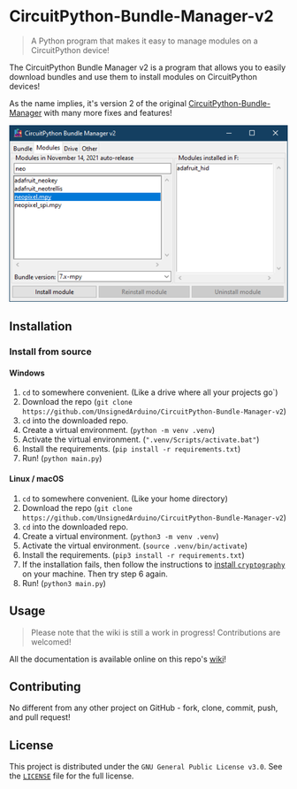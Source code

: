 [comment]: <> (This README is based off the template found here: )
[comment]: <> (https://github.com/dbader/readme-template)

# CircuitPython-Bundle-Manager-v2
> A Python program that makes it easy to manage modules on a CircuitPython 
> device!

The CircuitPython Bundle Manager v2 is a program that allows you to easily 
download bundles and use them to install modules on CircuitPython devices!

As the name implies, it's version 2 of the original 
[CircuitPython-Bundle-Manager](https://github.com/UnsignedArduino/CircuitPython-Bundle-Manager)
with many more fixes and features!

![A picture of the CircuitPython Bundle Manager's Modules tab open](assets/images/1.png)

## Installation

### Install from source

#### Windows

1. `cd` to somewhere convenient. (Like a drive where all your projects go`)
2. Download the repo
   (`git clone https://github.com/UnsignedArduino/CircuitPython-Bundle-Manager-v2`)
3. `cd` into the downloaded repo. 
4. Create a virtual environment. (`python -m venv .venv`)
5. Activate the virtual environment. (`".venv/Scripts/activate.bat"`)
6. Install the requirements. (`pip install -r requirements.txt`)
7. Run! (`python main.py`)

#### Linux / macOS

1. `cd` to somewhere convenient. (Like your home directory)
2. Download the repo
   (`git clone https://github.com/UnsignedArduino/CircuitPython-Bundle-Manager-v2`)
3. `cd` into the downloaded repo. 
4. Create a virtual environment. (`python3 -m venv .venv`)
5. Activate the virtual environment. (`source .venv/bin/activate`)
6. Install the requirements. (`pip3 install -r requirements.txt`)
7. If the installation fails, then follow the instructions to 
   [install `cryptography`](https://cryptography.io/en/latest/installation/#building-cryptography-on-linux)
   on your machine. Then try step 6 again. 
8. Run! (`python3 main.py`)

## Usage

> Please note that the wiki is still a work in progress! Contributions are 
> welcomed!

All the documentation is available online on this repo's 
[wiki](https://github.com/UnsignedArduino/CircuitPython-Bundle-Manager-v2/wiki)!

## Contributing

No different from any other project on GitHub - fork, clone, commit, 
push, and pull request! 

## License

This project is distributed under the `GNU General Public License v3.0`. See 
the [`LICENSE`](LICENSE) file for the full license. 
